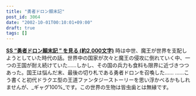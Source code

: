 ```yaml
---
title: "勇者ドロン顛末記"
post_id: 3064
date: "2002-10-01T00:10:01+09:00"
draft: true
tags: []
---
```



**[SS “勇者ドロン顛末記 ” を見る (約2,000文字)](https://danmaq.com/tag/doron)** 時は中世、魔王が世界を支配しようとしていた時代の話。世界中の国家が次々と魔王の侵攻に倒れていく中、一つの王国が耐え続けていた……しかし、その国の兵力も食料も限界に近づきつつあった。国王は悩んだ末、最後の切り札である勇者ドロンを召喚した…… ……こう書くと初代ドラクエ型の王道ファンタジーストーリーを思い浮かべるかもしれませんが、_ギャグ100%_です。この世界の生物は皆虫歯とは無縁です。

